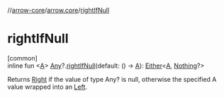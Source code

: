//[arrow-core](../../index.md)/[arrow.core](index.md)/[rightIfNull](right-if-null.md)

# rightIfNull

[common]\
inline fun &lt;[A](right-if-null.md)&gt; [Any](https://kotlinlang.org/api/latest/jvm/stdlib/kotlin/-any/index.html)?.[rightIfNull](right-if-null.md)(default: () -&gt; [A](right-if-null.md)): [Either](-either/index.md)&lt;[A](right-if-null.md), [Nothing](https://kotlinlang.org/api/latest/jvm/stdlib/kotlin/-nothing/index.html)?&gt;

Returns [Right](-either/-right/index.md) if the value of type Any? is null, otherwise the specified A value wrapped into an [Left](-either/-left/index.md).
